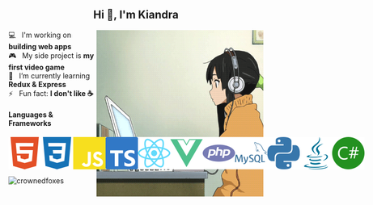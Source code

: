 <h2 align="center">Hi 👋, I'm Kiandra</h2>

<img src="images/laptop-girl.gif" width="330px" align="right"/>

💻 &nbsp; I'm working on **building web apps**  
🎮 &nbsp; My side project is **my first video game**  
🌱 &nbsp; I’m currently learning **Redux & Express**  
⚡ &nbsp; Fun fact: **I don't like ☕️**

<h4>Languages & Frameworks</h4>
<p style="display:flex;flex-direction:row"><img src="images/html.svg"/>
<img src="images/css.svg"/>
<img src="images/javascript.svg"/>
<img src="images/typescript.svg"/>
<img src="images/react.svg"/>
<img src="images/vue.svg"/>
<img src="images/php.svg"/>
<img src="images/mysql.svg"/>
<img src="images/python.svg"/>
<img src="images/java.svg"/>
<img src="images/csharp.svg"/></p>

<p><img src="https://github-readme-stats.vercel.app/api/top-langs?username=crownedfoxes&langs_count=8&show_icons=true&locale=en&layout=compact" alt="crownedfoxes" /></p>